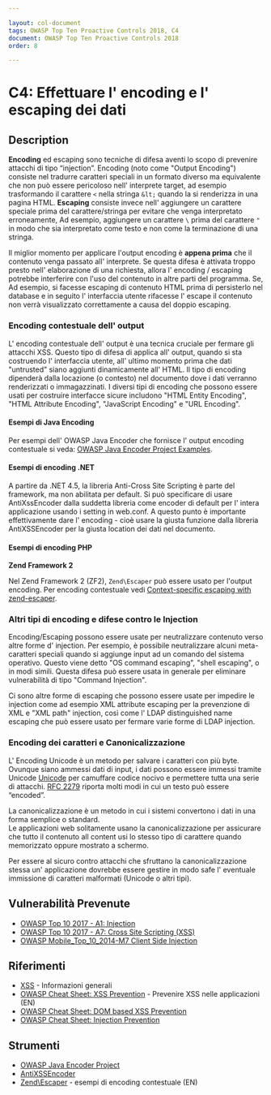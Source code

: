 ```yaml
---

layout: col-document
tags: OWASP Top Ten Proactive Controls 2018, C4
document: OWASP Top Ten Proactive Controls 2018
order: 8

---
```


# C4: Effettuare l' encoding e l' escaping dei dati

## Description

**Encoding** ed escaping sono tecniche di difesa aventi lo scopo di prevenire attacchi di tipo “injection”. 
Encoding (noto come "Output Encoding") consiste nel tradurre caratteri speciali in un formato diverso 
ma equivalente che non può essere pericoloso nell' interprete target, ad esempio 
trasformando il carattere ``<`` nella stringa ``&lt;`` quando la si renderizza in una pagina HTML. 
**Escaping** consiste invece nell' aggiungere un carattere speciale prima del carattere/stringa per evitare che venga interpretato erroneamente, 
Ad esempio, aggiungere un carattere ``\`` prima del carattere ``"``  in modo che sia interpretato come testo e non come la 
terminazione di una stringa.

Il miglior momento per applicare l'output encoding è **appena prima** che il contenuto venga passato all' interprete. 
Se questa difesa è attivata troppo presto nell' elaborazione di una richiesta, allora l' encoding / escaping 
potrebbe interferire con l'uso del contenuto in altre parti del programma. Se, Ad esempio, si facesse escaping di contenuto 
HTML prima di persisterlo nel database e in seguito l' interfaccia utente rifacesse l' escape
 il contenuto non verrà visualizzato correttamente a causa del doppio escaping.

### Encoding contestuale dell' output

L' encoding contestuale dell' output è una tecnica cruciale per fermare gli attacchi XSS. 
Questo tipo di difesa di applica all' output, quando si sta costruendo l' interfaccia utente, all' ultimo momento 
prima che dati "untrusted" siano aggiunti dinamicamente all' HTML. Il tipo di encoding dipenderà dalla locazione 
(o contesto) nel documento dove i dati verranno renderizzati o immagazzinati. I diversi tipi di encoding 
che possono essere usati per costruire interfacce sicure includono "HTML Entity Encoding", "HTML Attribute Encoding", 
"JavaScript Encoding" e "URL Encoding".

#### Esempi di Java Encoding
Per esempi dell' OWASP Java Encoder che fornisce l' output encoding contestuale si veda: 
[OWASP Java Encoder Project Examples](https://www.owasp.org/index.php/OWASP_Java_Encoder_Project#tab=Use_the_Java_Encoder_Project).


#### Esempi di encoding .NET
A partire da .NET 4.5, la libreria Anti-Cross Site Scripting è parte del framework, ma non abilitata per default. 
Si può specificare di usare AntiXssEncoder dalla suddetta libreria come encoder di default per l' intera applicazione 
usando i setting in web.conf. A questo punto è importante effettivamente dare l' encoding - cioè
 usare la giusta funzione dalla libreria AntiXSSEncoder per la giusta location dei dati nel documento.

#### Esempi di encoding PHP
**Zend Framework 2**

Nel Zend Framework 2 (ZF2), ``Zend\Escaper`` può essere usato per l'output encoding. Per encoding contestuale 
vedi [Context-specific escaping with zend-escaper](https://framework.zend.com/blog/2017-05-16-zend-escaper.html).

### Altri tipi di encoding e difese contro le Injection
Encoding/Escaping possono essere usate per neutralizzare contenuto verso altre forme d' injection. Per esempio, 
è possibile neutralizzare alcuni meta-caratteri speciali quando si aggiunge input ad un comando del sistema operativo. 
Questo viene detto "OS command escaping", "shell escaping", o in modi simili. 
Questa difesa può essere usata in generale per eliminare vulnerabilità di tipo "Command Injection".

Ci sono altre forme di escaping che possono essere usate per impedire le injection come ad esempio XML attribute escaping 
per la prevenzione di XML e "XML path" injection, così come l' LDAP distinguished name escaping che può essere usato
 per fermare varie forme di LDAP injection.

### Encoding dei caratteri e Canonicalizzazione
L' Encoding Unicode è un metodo per salvare i caratteri con più byte. Ovunque siano ammessi dati di input, 
i dati possono essere immessi tramite Unicode [Unicode](https://www.owasp.org/index.php/Unicode_Encoding) 
per camuffare codice nocivo e permettere tutta una serie di attacchi. [RFC 2279](https://tools.ietf.org/html/rfc2279) 
riporta molti modi in cui un testo può essere “encoded”.

La canonicalizzazione è un metodo in cui i sistemi convertono i dati in una forma semplice o standard.  
Le applicazioni web solitamente usano la canonicalizzazione per assicurare che tutto il contenuto
all content usi lo stesso tipo di carattere quando memorizzato oppure mostrato a schermo.

Per essere al sicuro contro attacchi che sfruttano la canonicalizzazione stessa un' applicazione dovrebbe essere gestire in modo safe
 l' eventuale immissione di caratteri malformati (Unicode o altri tipi).


## Vulnerabilità Prevenute
* [OWASP Top 10 2017 - A1: Injection](https://www.owasp.org/index.php/Top_10-2017_A1-Injection)
* [OWASP Top 10 2017 - A7: Cross Site Scripting (XSS)](https://www.owasp.org/index.php/Top_10-2017_A7-Cross-Site_Scripting_(XSS))
* [OWASP Mobile_Top_10_2014-M7 Client Side Injection](https://www.owasp.org/index.php/Mobile_Top_10_2014-M7)

## Riferimenti
* [XSS](https://www.owasp.org/index.php/Cross-site_Scripting_(XSS)) - Informazioni generali
* [OWASP Cheat Sheet: XSS Prevention](https://www.owasp.org/index.php/XSS_(Cross_Site_Scripting)_Prevention_Cheat_Sheet) - Prevenire XSS nelle applicazioni (EN)
* [OWASP Cheat Sheet: DOM based XSS Prevention](https://www.owasp.org/index.php/DOM_based_XSS_Prevention_Cheat_Sheet)
* [OWASP Cheat Sheet: Injection Prevention](https://www.owasp.org/index.php/Injection_Prevention_Cheat_Sheet)

## Strumenti
* [OWASP Java Encoder Project](https://www.owasp.org/index.php/OWASP_Java_Encoder_Project)
* [AntiXSSEncoder](https://docs.microsoft.com/en-us/dotnet/api/system.web.security.antixss.antixssencoder?redirectedfrom=MSDN&view=netframework-4.7.2)
* [Zend\Escaper](https://framework.zend.com/blog/2017-05-16-zend-escaper.html) - esempi di encoding contestuale (EN)
